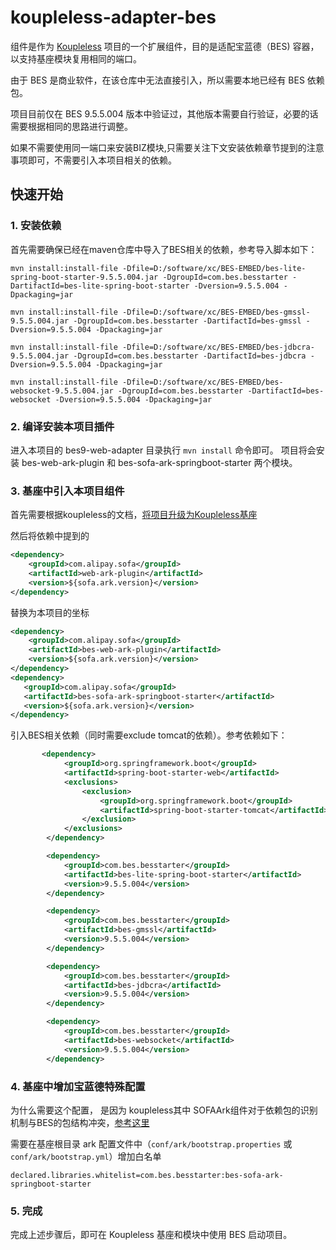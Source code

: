 # koupleless-adapter-bes

组件是作为 [Koupleless](https://github.com/koupleless/koupleless) 项目的一个扩展组件，目的是适配宝蓝德（BES) 容器，以支持基座模块复用相同的端口。

由于 BES 是商业软件，在该仓库中无法直接引入，所以需要本地已经有 BES 依赖包。

项目目前仅在 BES 9.5.5.004 版本中验证过，其他版本需要自行验证，必要的话需要根据相同的思路进行调整。

如果不需要使用同一端口来安装BIZ模块,只需要关注下文安装依赖章节提到的注意事项即可，不需要引入本项目相关的依赖。

## 快速开始
### 1. 安装依赖
首先需要确保已经在maven仓库中导入了BES相关的依赖，参考导入脚本如下：
```shell
mvn install:install-file -Dfile=D:/software/xc/BES-EMBED/bes-lite-spring-boot-starter-9.5.5.004.jar -DgroupId=com.bes.besstarter -DartifactId=bes-lite-spring-boot-starter -Dversion=9.5.5.004 -Dpackaging=jar

mvn install:install-file -Dfile=D:/software/xc/BES-EMBED/bes-gmssl-9.5.5.004.jar -DgroupId=com.bes.besstarter -DartifactId=bes-gmssl -Dversion=9.5.5.004 -Dpackaging=jar

mvn install:install-file -Dfile=D:/software/xc/BES-EMBED/bes-jdbcra-9.5.5.004.jar -DgroupId=com.bes.besstarter -DartifactId=bes-jdbcra -Dversion=9.5.5.004 -Dpackaging=jar

mvn install:install-file -Dfile=D:/software/xc/BES-EMBED/bes-websocket-9.5.5.004.jar -DgroupId=com.bes.besstarter -DartifactId=bes-websocket -Dversion=9.5.5.004 -Dpackaging=jar
```
### 2. 编译安装本项目插件

进入本项目的 bes9-web-adapter 目录执行 `mvn install` 命令即可。
项目将会安装 bes-web-ark-plugin 和 bes-sofa-ark-springboot-starter 两个模块。

### 3. 基座中引入本项目组件
首先需要根据koupleless的文档，[将项目升级为Koupleless基座](https://koupleless.io/docs/tutorials/base-create/springboot-and-sofaboot/)

然后将依赖中提到的
```xml
<dependency>
    <groupId>com.alipay.sofa</groupId>
    <artifactId>web-ark-plugin</artifactId>
    <version>${sofa.ark.version}</version>
</dependency>
```
替换为本项目的坐标
```xml
<dependency>
    <groupId>com.alipay.sofa</groupId>
    <artifactId>bes-web-ark-plugin</artifactId>
    <version>${sofa.ark.version}</version>
</dependency>
<dependency>
   <groupId>com.alipay.sofa</groupId>
   <artifactId>bes-sofa-ark-springboot-starter</artifactId>
   <version>${sofa.ark.version}</version>
</dependency>
```

引入BES相关依赖（同时需要exclude tomcat的依赖）。参考依赖如下：
```xml
       <dependency>
            <groupId>org.springframework.boot</groupId>
            <artifactId>spring-boot-starter-web</artifactId>
            <exclusions>
                <exclusion>
                    <groupId>org.springframework.boot</groupId>
                    <artifactId>spring-boot-starter-tomcat</artifactId>
                </exclusion>
            </exclusions>
        </dependency>

        <dependency>
            <groupId>com.bes.besstarter</groupId>
            <artifactId>bes-lite-spring-boot-starter</artifactId>
            <version>9.5.5.004</version>
        </dependency>

        <dependency>
            <groupId>com.bes.besstarter</groupId>
            <artifactId>bes-gmssl</artifactId>
            <version>9.5.5.004</version>
        </dependency>

        <dependency>
            <groupId>com.bes.besstarter</groupId>
            <artifactId>bes-jdbcra</artifactId>
            <version>9.5.5.004</version>
        </dependency>

        <dependency>
            <groupId>com.bes.besstarter</groupId>
            <artifactId>bes-websocket</artifactId>
            <version>9.5.5.004</version>
        </dependency>
```

### 4. 基座中增加宝蓝德特殊配置
为什么需要这个配置， 是因为 koupleless其中 SOFAArk组件对于依赖包的识别机制与BES的包结构冲突，[参考这里](https://github.com/sofastack/sofa-ark/pull/997)

需要在基座根目录 ark 配置文件中（`conf/ark/bootstrap.properties` 或 `conf/ark/bootstrap.yml`）增加白名单

```properties
declared.libraries.whitelist=com.bes.besstarter:bes-sofa-ark-springboot-starter
```

### 5. 完成
完成上述步骤后，即可在 Koupleless 基座和模块中使用 BES 启动项目。
